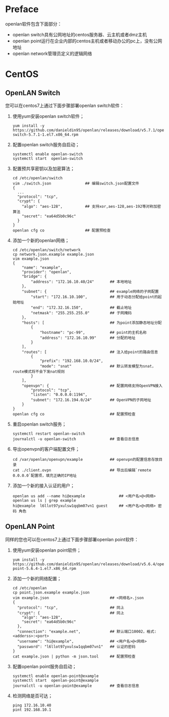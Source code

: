 # Preface

openlan软件包含下面部分：

* openlan switch具有公网地址的centos服务器、云主机或者dmz主机
* openlan point运行在企业内部的centos主机或者移动办公的pc上，没有公网地址
* openlan network管理员定义的逻辑网络

# CentOS

## OpenLAN Switch

您可以在centos7上通过下面步骤部署openlan switch软件：
1. 使用yum安装openlan switch软件；
   ```
   yum install -y https://github.com/danieldin95/openlan/releases/download/v5.7.1/openlan-switch-5.7.1-1.el7.x86_64.rpm
   ```
2. 配置openlan switch服务自启动；
   ```
   systemctl enable openlan-switch
   systemctl start  openlan-switch
   ```
3. 配置预共享密钥以及加密算法；
   ```
   cd /etc/openlan/switch
   vim ./switch.json               ## 编辑switch.json配置文件
   {
     ...
     "protocol": "tcp",
     "crypt": {
       "algo": "aes-128",          ## 支持xor,aes-128,aes-192等对称加密算法
       "secret": "ea64d5b0c96c"
     }
   }
   openlan cfg co                  ## 配置预检查
   ```
   
4. 添加一个新的openlan网络；
   ```
   cd /etc/openlan/switch/network
   cp network.json.example example.json
   vim example.json 
   {
       "name": "example",
       "provider": "openlan",
       "bridge": {
           "address": "172.16.10.40/24"       ## 本地地址
       },
       "subnet": {                            ## example网络的子网配置
           "start": "172.16.10.100",          ## 用于动态分配给point的起始地址
           "end": "172.32.16.150",            ## 截止地址
           "netmask": "255.255.255.0"         ## 子网掩码
       },
       "hosts": [                             ## 为point添加静态地址分配
           {
               "hostname": "pc-99",           ## point的主机名称
               "address": "172.16.10.99"      ## 分配的地址
           }
       ],
       "routes": [                            ## 注入给point的路由信息
           {
               "prefix": "192.168.10.0/24",
               "mode": "snat"                 ## 默认转发模型为snat，route模式将不会下发nat规则
           }
       ],
       "openvpn": {                           ## 配置网络支持OpenVPN接入
           "protocol": "tcp",
           "listen": "0.0.0.0:1194",
           "subnet": "172.16.194.0/24"        ## OpenVPN的子网地址
       }
   }
   openlan cfg co                             ## 配置预检查
   ```
5. 重启openlan switch服务；
   ```
   systemctl restart openlan-switch
   journalctl -u openlan-switch               ## 查看日志信息
   ```
6. 导出openvpn的客户端配置文件；
   ```
   cd /var/openlan/openvpn/example            ## openvpn的配置信息存放目录
   cat ./client.ovpn                          ## 导出后编辑`remote 0.0.0.0`配置项，填充正确的IP地址
   ```
7. 添加一个新的接入认证的用户；
   ```
   openlan us add --name hi@example               ## <用户名>@<网络>
   openlan us ls | grep example
   hi@example  l6llot97yxulsw1qqbm07vn1 guest     ## <用户名>@<网络> 密码 角色 
   ```
   
## OpenLAN Point

同样的您也可以在centos7上通过下面步骤部署openlan point软件：
1. 使用yum安装openlan point软件；
   ```
   yum install -y https://github.com/danieldin95/openlan/releases/download/v5.6.4/openlan-point-5.6.4-1.el7.x86_64.rpm
   ```
2. 添加一个新的网络配置；
   ```
   cd /etc/openlan
   cp point.json.example example.json
   vim example.json                           ## <网络名>.json
   {
     "protocol": "tcp",                       ## 同上
     "crypt": {                               ## 同上
       "algo": "aes-128",
       "secret": "ea64d5b0c96c"
     },
     "connection": "example.net",             ## 默认端口10002，格式:<adderss>:<port>
     "username": "hi@example",                ## <用户名>@<网络>
     "password": "l6llot97yxulsw1qqbm07vn1"   ## 认证的密码
   }
   cat example.json | python -m json.tool     ## 配置预检查
   ```
3. 配置openlan point服务自启动；
   ```
   systemctl enable openlan-point@example
   systemctl start  openlan-point@example
   journalctl -u openlan-point@example        ## 查看日志信息
   ```
4. 检测网络是否可达；
   ```
   ping 172.16.10.40
   pint 192.168.10.1
   ```
